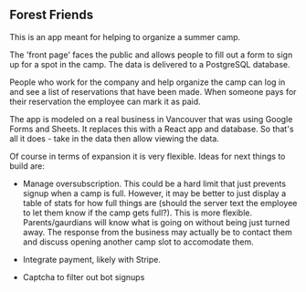 ## Forest Friends

This is an app meant for helping to organize a summer camp. 

The 'front page' faces the public and allows people to fill out a form to sign up for a spot in the camp. The data is delivered to a PostgreSQL database.

People who work for the company and help organize the camp can log in and see a list of reservations that have been made. When someone pays for their reservation the employee can mark it as paid.

The app is modeled on a real business in Vancouver that was using Google Forms and Sheets. It replaces this with a React app and database. So that's all it does - take in the data then allow viewing the data.

Of course in terms of expansion it is very flexible. Ideas for next things to build are:
- Manage oversubscription. This could be a hard limit that just prevents signup when a camp is full. However, it may be better to just display a table of stats for how full things are (should the server text the employee to let them know if the camp gets full?). This is more flexible. Parents/gaurdians will know what is going on without being just turned away. The response from the business may actually be to contact them and discuss opening another camp slot to accomodate them.

- Integrate payment, likely with Stripe. 

- Captcha to filter out bot signups